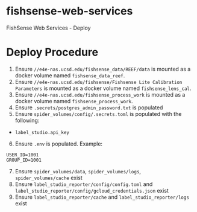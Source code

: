 # fishsense-web-services
FishSense Web Services - Deploy

# Deploy Procedure
1. Ensure `//e4e-nas.ucsd.edu/fishsense_data/REEF/data` is mounted as a docker volume named `fishsense_data_reef`.
2. Ensure `//e4e-nas.ucsd.edu/fishsense/Fishsense Lite Calibration Parameters` is mounted as a docker volume named `fishsense_lens_cal`.
3. Ensure `//e4e-nas.ucsd.edu/fishsense_process_work` is mounted as a docker volume named `fishsense_process_work`.
4. Ensure `.secrets/postgres_admin_password.txt` is populated
5. Ensure `spider_volumes/config/.secrets.toml` is populated with the following:
- `label_studio.api_key`
6. Ensure `.env` is populated.  Example:
```
USER_ID=1001
GROUP_ID=1001
```
7. Ensure `spider_volumes/data`, `spider_volumes/logs`, `spider_volumes/cache` exist
8. Ensure `label_studio_reporter/config/config.toml` and `label_studio_reporter/config/gcloud_credentials.json` exist
9. Ensure `label_studio_reporter/cache` and `label_studio_reporter/logs` exist